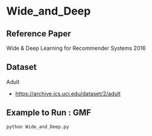 # Wide_and_Deep
## Reference Paper
Wide & Deep Learning for Recommender Systems
2016

## Dataset
Adult
- https://archive.ics.uci.edu/dataset/2/adult

## Example to Run : GMF
```
python Wide_and_Deep.py
```
